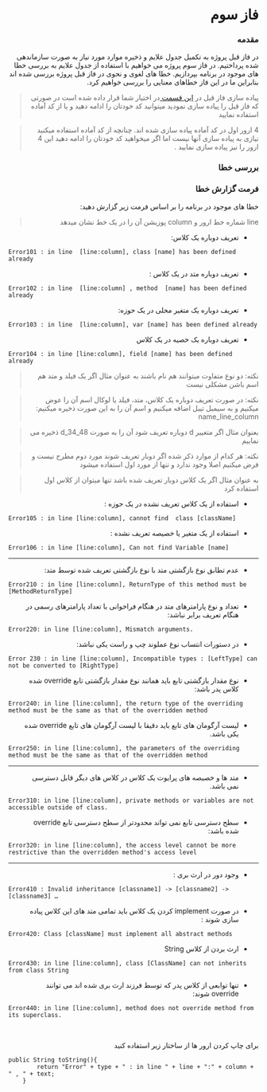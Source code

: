 <h1 dir="rtl">فاز سوم</h1>
<h3 dir="rtl">مقدمه</h3>
<p dir="rtl">در فاز قبل پروژه به تکمیل جدول علایم و ذخیره موارد مورد نیاز به صورت سازماندهی شده پرداختیم. در فاز سوم پروژه می خواهیم با استفاده از جدول علایم به بررسی خطا های موجود در برنامه بپردازیم. خطا های لغوی و نحوی در فاز قبل پروژه بررسی شده اند بنابراین ما در این فاز خطاهای معنایی را بررسی خواهیم کرد.</p>




> <p dir="rtl"> پیاده سازی فاز قبل در <a href="https://github.com/fazixa/CompilerDesignProjectDescription/tree/master/Phase%203/src">این قسمت </a> در اختیار شما قرار داده شده است در صورتی که فاز قبل را پیاده سازی نمودید میتوانید کد خودتان را ادامه دهید و یا از کد آماده استفاده نمایید </p>

> <p dir="rtl"> 4  ارور اول در کد آماده پیاده سازی شده اند. چنانچه از کد آماده استفاده میکنید نیازی به پیاده سازی آنها نیست اما اگر میخواهید کد خودتان را ادامه دهید این 4 ارور را نیز پیاده سازی نمایید .</p>
<h3 dir="rtl">بررسی خطا</h3>
<p dir="rtl"></p>

<h3 dir="rtl"> فرمت گزارش خطا</h3>
<p dir="rtl">خطا های موجود در برنامه را بر اساس فرمت زیر گزارش دهید: </p>

> <p dir="rtl"> line  شماره خط ارور و column  پوزیشن آن را در یک خط نشان میدهد</p>
<ul dir="rtl">
<li>تعریف دوباره یک کلاس:</li>
</ul>

```
Error101 : in line  [line:column], class [name] has been defined already
```


<ul dir="rtl">
<li>  تعریف دوباره متد در یک کلاس :</li>
</ul>

```
Error102 : in line  [line:column] , method  [name] has been defined already
```

<ul dir="rtl">
<li>تعریف دوباره یک متغیر محلی در یک حوزه:</li>
</ul>

```
Error103 : in line  [line:column], var [name] has been defined already
```
<ul dir="rtl">
<li>تعریف دوباره یک خصیه در یک کلاس </li>
</ul>

```
Error104 : in line [line:column], field [name] has been defined already
```
> <p dir="rtl">  نکته:  دو نوع متفاوت میتوانند هم نام باشند به عنوان مثال اگر یک فیلد و متد هم اسم باشن مشکلی نیست
</p>


> <p dir="rtl"> نکته: در صورت تعریف دوباره یک کلاس، متد، فیلد یا لوکال اسم آن را عوض میکنیم و به سیمبل تیبل اضافه میکنیم و اسم آن را به این صورت ذخیره میکنیم: name_line_column 
</p>

> <p dir="rtl">  بعنوان مثال اگر متغییر d   دوباره تعریف شود آن را  به صورت d_34_48   ذخیره می نماییم
</p>

> <p dir="rtl">نکته:  هر کدام از موارد ذکر شده اگر دوبار تعریف شوند مورد دوم مطرح نیست و فرض میکنیم اصلا وجود ندارد  و  تنها از مورد اول استفاده میشود
</p>

> <p dir="rtl">  به عنوان مثال اگر یک کلاس دوبار تعریف شده باشد تنها میتوان از کلاس اول استفاده کرد
</p>




<ul dir="rtl">
<li>استفاده از یک کلاس تعریف نشده در یک حوزه : </li>
</ul>

```
Error105 : in line [line:column], cannot find  class [className] 
```
<ul dir="rtl">
<li>استفاده از یک متغیر یا خصیصه تعریف نشده :   </li>
</ul>

```
Error106 : in line [line:column], Can not find Variable [name]
```




---------------------



<ul dir="rtl">
<li>عدم تطابق نوع بازگشتی متد با نوع بازگشتی تعریف شده توسط متد:</li>
</ul>

```
Error210 : in line [line:column], ReturnType of this method must be [MethodReturnType]
```

<ul dir="rtl">
<li>تعداد و نوع پارامترهای متد در هنگام فراخوانی با تعداد پارامترهای رسمی در هنگام تعریف برابر نباشد: </li>
</ul>

```
Error220: in line [line:column], Mismatch arguments.
```

<ul dir="rtl">
<li>در دستورات انتساب نوع عملوند چپ و راست یکی نباشد:</li>
</ul>

```
Error 230 : in line [line:column], Incompatible types : [LeftType] can not be converted to [RightType]
```




<ul dir="rtl">
<li>نوع مقدار بازگشتی تابع باید همانند نوع مقدار بازگشتی تابع override شده کلاس پدر باشد:</li>
</ul>

```
Error240: in line [line:column], the return type of the overriding method must be the same as that of the overridden method
```


<ul dir="rtl">
<li>لیست آرگومان های تابع باید دقیقا با لیست آرگومان های تابع override شده یکی باشد.</li>
</ul>

```
Error250: in line [line:column], the parameters of the overriding method must be the same as that of the overridden method
```







-------------------
<ul dir="rtl">
<li>متد ها و خصیصه های پرایوت یک کلاس در کلاس های دیگر قابل دسترسی نمی باشد.</li>
</ul>

```
Error310: in line [line:column], private methods or variables are not accessible outside of class.
```

<ul dir="rtl">
<li>سطح دسترسی تابع نمی تواند محدودتر از سطح دسترسی تابع override شده باشد:</li>
</ul>

```
Error320: in line [line:column], the access level cannot be more restrictive than the overridden method's access level
```

-----------------
<ul dir="rtl">
<li>وجود دور در ارث بری :</li>
</ul>

```
Error410 : Invalid inheritance [classname1] -> [classname2] -> [classname3] …
```


<ul dir="rtl">
<li>در صورت  implement کردن یک کلاس باید تمامی متد های این کلاس پیاده سازی شوند :</li>
</ul>

```
Error420: Class [className] must implement all abstract methods
```

<ul dir="rtl">
<li>ارث بردن از کلاس    String</li>
</ul>

```
Error430: in line [line:column], class [ClassName] can not inherits from class String
```




<ul dir="rtl">
<li>تنها توابعی از کلاس پدر که توسط فرزند ارث بری شده اند می توانند override شوند:</li>
</ul>

```
Error440: in line [line:column], method does not override method from its superclass.
```










<br>
<p dir="rtl">  برای چاپ کردن ارور ها از ساختار زیر استفاده کنید</p>

```
public String toString(){
        return "Error" + type + " : in line " + line + ":" + column + " , " + text;
    }
```









